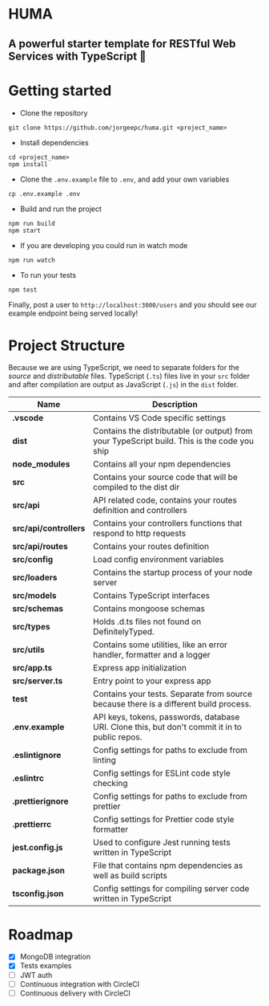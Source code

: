 # HUMA

## A powerful starter template for RESTful Web Services with TypeScript 🌽

# Getting started

- Clone the repository

```
git clone https://github.com/jorgeepc/huma.git <project_name>
```

- Install dependencies

```
cd <project_name>
npm install
```

- Clone the `.env.example` file to `.env`, and add your own variables

```
cp .env.example .env
```

- Build and run the project

```
npm run build
npm start
```

- If you are developing you could run in watch mode

```
npm run watch
```

- To run your tests

```
npm test
```

Finally, post a user to `http://localhost:3000/users` and you should see our example endpoint being served locally!

# Project Structure

Because we are using TypeScript, we need to separate folders for the _source_ and _distributable_ files.
TypeScript (`.ts`) files live in your `src` folder and after compilation are output as JavaScript (`.js`) in the `dist` folder.

| Name                    | Description                                                                                    |
| ----------------------- | ---------------------------------------------------------------------------------------------- |
| **.vscode**             | Contains VS Code specific settings                                                             |
| **dist**                | Contains the distributable (or output) from your TypeScript build. This is the code you ship   |
| **node_modules**        | Contains all your npm dependencies                                                             |
| **src**                 | Contains your source code that will be compiled to the dist dir                                |
| **src/api**             | API related code, contains your routes definition and controllers                              |
| **src/api/controllers** | Contains your controllers functions that respond to http requests                              |
| **src/api/routes**      | Contains your routes definition                                                                |
| **src/config**          | Load config environment variables                                                              |
| **src/loaders**         | Contains the startup process of your node server                                               |
| **src/models**          | Contains TypeScript interfaces                                                                 |
| **src/schemas**         | Contains mongoose schemas                                                                      |
| **src/types**           | Holds .d.ts files not found on DefinitelyTyped.                                                |
| **src/utils**           | Contains some utilities, like an error handler, formatter and a logger                         |
| **src/app.ts**          | Express app initialization                                                                     |
| **src/server.ts**       | Entry point to your express app                                                                |
| **test**                | Contains your tests. Separate from source because there is a different build process.          |
| **.env.example**        | API keys, tokens, passwords, database URI. Clone this, but don't commit it in to public repos. |
| **.eslintignore**       | Config settings for paths to exclude from linting                                              |
| **.eslintrc**           | Config settings for ESLint code style checking                                                 |
| **.prettierignore**     | Config settings for paths to exclude from prettier                                             |
| **.prettierrc**         | Config settings for Prettier code style formatter                                              |
| **jest.config.js**      | Used to configure Jest running tests written in TypeScript                                     |
| **package.json**        | File that contains npm dependencies as well as build scripts                                   |
| **tsconfig.json**       | Config settings for compiling server code written in TypeScript                                |

# Roadmap

- [x] MongoDB integration
- [x] Tests examples
- [ ] JWT auth
- [ ] Continuous integration with CircleCI
- [ ] Continuous delivery with CircleCI
